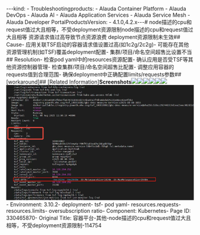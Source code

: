 ---kind:   - Troubleshootingproducts:    - Alauda Container Platform   - Alauda DevOps   - Alauda AI   - Alauda Application Services   - Alauda Service Mesh   - Alauda Developer PortalProductsVersion:   - 4.1.0,4.2.x---<!-- A type of document that involves encountering a fault, diag...it, performing root cause analysis, and providing solutions. --># node描述的cpu和request值过大且相等，不受deployment资源限制node描述的cpu和request值过大且相等 资源请求值过高导致节点资源浪费 deployment资源限制未生效## Cause- 应用关联TSF启动的容器请求值设置过高(如1c2g/2c2g)- 可能存在其他资源管理机制(如TSF)覆盖deployment配置- 集群/项目/命名空间超售比设置不当## Resolution- 检查pod yaml中的resources资源配置- 确认应用是否受TSF等其他资源控制器管理- 检查集群/项目/命名空间超售比配置- 调整应用容器的requests值到合理范围- 确保deployment中正确配置limits/requests参数## [workaround]## [Related Information]**Screenshots**![](/download/attachments/330465870/1754639528_99781_2e9cc3_%25E9%2597%25AE%25E9%25A2%2598%25E6%2588%25AA%25E5%259B%25BE2.png?version=1&modificationDate=1755154995000&api=v2)![](/download/attachments/330465870/1754639528_99781_bbe095_%25E9%2597%25AE%25E9%25A2%2598%25E6%2588%25AA%25E5%259B%25BE6.png?version=1&modificationDate=1755154997000&api=v2)![](/download/attachments/330465870/1754639528_99781_a9457a_%25E9%2597%25AE%25E9%25A2%2598%25E6%2588%25AA%25E5%259B%25BE3.png?version=1&modificationDate=1755154996000&api=v2)![](/download/attachments/330465870/1754639528_99781_306465_%25E9%2597%25AE%25E9%25A2%2598%25E6%2588%25AA%25E5%259B%25BE5.png?version=1&modificationDate=1755154996000&api=v2)![](/download/attachments/330465870/1754639528_99781_8feca8_%25E9%2597%25AE%25E9%25A2%2598%25E6%2588%25AA%25E5%259B%25BE4.png?version=1&modificationDate=1755154996000&api=v2)![](/download/attachments/330465870/1754639528_99781_fc0ac9_%25E9%2597%25AE%25E9%25A2%2598%25E6%2588%25AA%25E5%259B%25BE1.png?version=1&modificationDate=1755154997000&api=v2)![](assets/rong-qi-ping-tai-qi-ta-nodemiao-shu-de-cpuhe-requestzhi-guo-da-qie-xiang-deng-bu/mceclip0_1755054949165_4n6c8.png)- Environment: 3.10.2- deployment- tsf- pod yaml- resources.requests- resources.limits- oversubscription ratio- Component: Kubernetes- Page ID: 330465870- Original Title: 容器平台-其他-node描述的cpu和request值过大且相等，不受deployment资源限制-114754